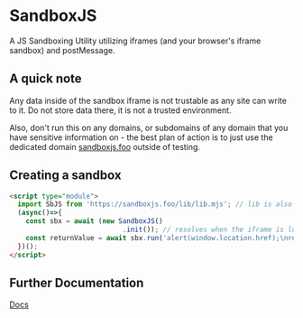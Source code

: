 # SandboxJS
A JS Sandboxing Utility utilizing iframes (and your browser's iframe sandbox) and postMessage.

## A quick note

Any data inside of the sandbox iframe is not trustable as any site can write to it. Do not store data there, it is not a trusted environment.

Also, don't run this on any domains, or subdomains of any domain that you have sensitive information on - the best plan of action is to just use the dedicated domain [sandboxjs.foo](https://sandboxjs.foo) outside of testing.

## Creating a sandbox

```html
<script type="module">
  import SbJS from 'https://sandboxjs.foo/lib/lib.mjs'; // lib is also exposed as window.SandboxJS - use https://sandboxjs.foo/lib/lib.cjs alongside the window object if you're on commonjs.
  (async()=>{
    const sbx = await (new SandboxJS()
                            .init()); // resolves when the iframe is loaded and ready to go - this should be called before any other methods. You are not required to chain this, but you can.
    const returnValue = await sbx.run('alert(window.location.href);\nreturn `Hi from ${window.location.href}`;') // alerts 'https://sandboxjs.foo/' and returns 'Hi from https://sandboxjs.foo/'
  })();
</script>
```

## Further Documentation
[Docs](https://sandboxjs.foo/docs)

